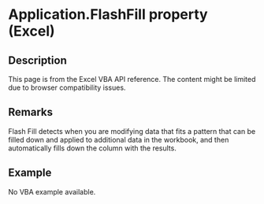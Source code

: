 # Application.FlashFill property (Excel)

## Description
This page is from the Excel VBA API reference. The content might be limited due to browser compatibility issues.

## Remarks
Flash Fill detects when you are modifying data that fits a pattern that can be filled down and applied to additional data in the workbook, and then automatically fills down the column with the results.

## Example
No VBA example available.

